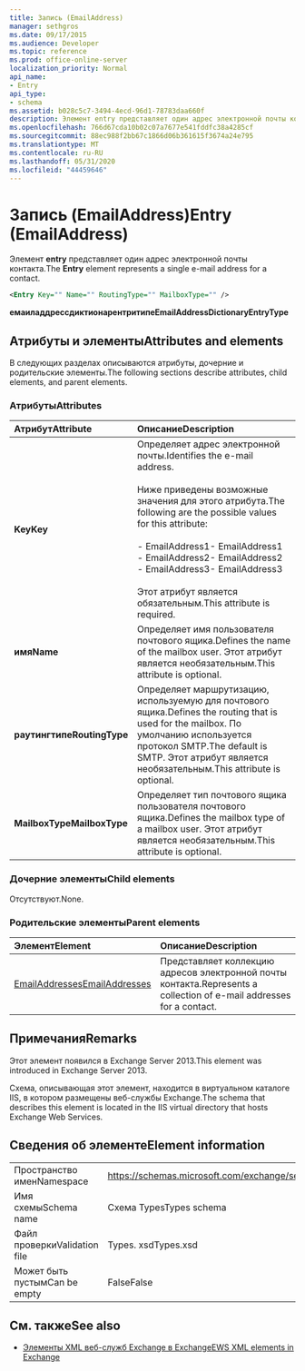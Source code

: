```yaml
---
title: Запись (EmailAddress)
manager: sethgros
ms.date: 09/17/2015
ms.audience: Developer
ms.topic: reference
ms.prod: office-online-server
localization_priority: Normal
api_name:
- Entry
api_type:
- schema
ms.assetid: b028c5c7-3494-4ecd-96d1-78783daa660f
description: Элемент entry представляет один адрес электронной почты контакта.
ms.openlocfilehash: 766d67cda10b02c07a7677e541fddfc38a4285cf
ms.sourcegitcommit: 88ec988f2bb67c1866d06b361615f3674a24e795
ms.translationtype: MT
ms.contentlocale: ru-RU
ms.lasthandoff: 05/31/2020
ms.locfileid: "44459646"
---
```

# <a name="entry-emailaddress"></a><span data-ttu-id="b279f-103">Запись (EmailAddress)</span><span class="sxs-lookup"><span data-stu-id="b279f-103">Entry (EmailAddress)</span></span>

<span data-ttu-id="b279f-104">Элемент **entry** представляет один адрес электронной почты контакта.</span><span class="sxs-lookup"><span data-stu-id="b279f-104">The **Entry** element represents a single e-mail address for a contact.</span></span> 
  
```XML
<Entry Key="" Name="" RoutingType="" MailboxType="" />
```

<span data-ttu-id="b279f-105">**емаиладдрессдиктионарентритипе**</span><span class="sxs-lookup"><span data-stu-id="b279f-105">**EmailAddressDictionaryEntryType**</span></span>

## <a name="attributes-and-elements"></a><span data-ttu-id="b279f-106">Атрибуты и элементы</span><span class="sxs-lookup"><span data-stu-id="b279f-106">Attributes and elements</span></span>

<span data-ttu-id="b279f-107">В следующих разделах описываются атрибуты, дочерние и родительские элементы.</span><span class="sxs-lookup"><span data-stu-id="b279f-107">The following sections describe attributes, child elements, and parent elements.</span></span>
  
### <a name="attributes"></a><span data-ttu-id="b279f-108">Атрибуты</span><span class="sxs-lookup"><span data-stu-id="b279f-108">Attributes</span></span>

|<span data-ttu-id="b279f-109">**Атрибут**</span><span class="sxs-lookup"><span data-stu-id="b279f-109">**Attribute**</span></span>|<span data-ttu-id="b279f-110">**Описание**</span><span class="sxs-lookup"><span data-stu-id="b279f-110">**Description**</span></span>|
|:-----|:-----|
|<span data-ttu-id="b279f-111">**Key**</span><span class="sxs-lookup"><span data-stu-id="b279f-111">**Key**</span></span> <br/> | <span data-ttu-id="b279f-112">Определяет адрес электронной почты.</span><span class="sxs-lookup"><span data-stu-id="b279f-112">Identifies the e-mail address.</span></span><br/><br/><span data-ttu-id="b279f-113">Ниже приведены возможные значения для этого атрибута.</span><span class="sxs-lookup"><span data-stu-id="b279f-113">The following are the possible values for this attribute:</span></span><br/><br/><span data-ttu-id="b279f-114">- EmailAddress1</span><span class="sxs-lookup"><span data-stu-id="b279f-114">-  EmailAddress1</span></span>  <br/><span data-ttu-id="b279f-115">- EmailAddress2</span><span class="sxs-lookup"><span data-stu-id="b279f-115">-  EmailAddress2</span></span>  <br/><span data-ttu-id="b279f-116">- EmailAddress3</span><span class="sxs-lookup"><span data-stu-id="b279f-116">-  EmailAddress3</span></span> <br/><br/>  <span data-ttu-id="b279f-117">Этот атрибут является обязательным.</span><span class="sxs-lookup"><span data-stu-id="b279f-117">This attribute is required.</span></span>  <br/> |
|<span data-ttu-id="b279f-118">**имя**</span><span class="sxs-lookup"><span data-stu-id="b279f-118">**Name**</span></span> <br/> |<span data-ttu-id="b279f-119">Определяет имя пользователя почтового ящика.</span><span class="sxs-lookup"><span data-stu-id="b279f-119">Defines the name of the mailbox user.</span></span> <span data-ttu-id="b279f-120">Этот атрибут является необязательным.</span><span class="sxs-lookup"><span data-stu-id="b279f-120">This attribute is optional.</span></span>  <br/> |
|<span data-ttu-id="b279f-121">**раутингтипе**</span><span class="sxs-lookup"><span data-stu-id="b279f-121">**RoutingType**</span></span> <br/> |<span data-ttu-id="b279f-122">Определяет маршрутизацию, используемую для почтового ящика.</span><span class="sxs-lookup"><span data-stu-id="b279f-122">Defines the routing that is used for the mailbox.</span></span> <span data-ttu-id="b279f-123">По умолчанию используется протокол SMTP.</span><span class="sxs-lookup"><span data-stu-id="b279f-123">The default is SMTP.</span></span> <span data-ttu-id="b279f-124">Этот атрибут является необязательным.</span><span class="sxs-lookup"><span data-stu-id="b279f-124">This attribute is optional.</span></span>  <br/> |
|<span data-ttu-id="b279f-125">**MailboxType**</span><span class="sxs-lookup"><span data-stu-id="b279f-125">**MailboxType**</span></span> <br/> |<span data-ttu-id="b279f-126">Определяет тип почтового ящика пользователя почтового ящика.</span><span class="sxs-lookup"><span data-stu-id="b279f-126">Defines the mailbox type of a mailbox user.</span></span> <span data-ttu-id="b279f-127">Этот атрибут является необязательным.</span><span class="sxs-lookup"><span data-stu-id="b279f-127">This attribute is optional.</span></span>  <br/> |
   
### <a name="child-elements"></a><span data-ttu-id="b279f-128">Дочерние элементы</span><span class="sxs-lookup"><span data-stu-id="b279f-128">Child elements</span></span>

<span data-ttu-id="b279f-129">Отсутствуют.</span><span class="sxs-lookup"><span data-stu-id="b279f-129">None.</span></span>
  
### <a name="parent-elements"></a><span data-ttu-id="b279f-130">Родительские элементы</span><span class="sxs-lookup"><span data-stu-id="b279f-130">Parent elements</span></span>

|<span data-ttu-id="b279f-131">**Элемент**</span><span class="sxs-lookup"><span data-stu-id="b279f-131">**Element**</span></span>|<span data-ttu-id="b279f-132">**Описание**</span><span class="sxs-lookup"><span data-stu-id="b279f-132">**Description**</span></span>|
|:-----|:-----|
|[<span data-ttu-id="b279f-133">EmailAddresses</span><span class="sxs-lookup"><span data-stu-id="b279f-133">EmailAddresses</span></span>](emailaddresses.md) <br/> |<span data-ttu-id="b279f-134">Представляет коллекцию адресов электронной почты контакта.</span><span class="sxs-lookup"><span data-stu-id="b279f-134">Represents a collection of e-mail addresses for a contact.</span></span>  <br/> |
   
## <a name="remarks"></a><span data-ttu-id="b279f-135">Примечания</span><span class="sxs-lookup"><span data-stu-id="b279f-135">Remarks</span></span>

<span data-ttu-id="b279f-136">Этот элемент появился в Exchange Server 2013.</span><span class="sxs-lookup"><span data-stu-id="b279f-136">This element was introduced in Exchange Server 2013.</span></span>
  
<span data-ttu-id="b279f-137">Схема, описывающая этот элемент, находится в виртуальном каталоге IIS, в котором размещены веб-службы Exchange.</span><span class="sxs-lookup"><span data-stu-id="b279f-137">The schema that describes this element is located in the IIS virtual directory that hosts Exchange Web Services.</span></span>
  
## <a name="element-information"></a><span data-ttu-id="b279f-138">Сведения об элементе</span><span class="sxs-lookup"><span data-stu-id="b279f-138">Element information</span></span>

|||
|:-----|:-----|
|<span data-ttu-id="b279f-139">Пространство имен</span><span class="sxs-lookup"><span data-stu-id="b279f-139">Namespace</span></span>  <br/> |https://schemas.microsoft.com/exchange/services/2006/types  <br/> |
|<span data-ttu-id="b279f-140">Имя схемы</span><span class="sxs-lookup"><span data-stu-id="b279f-140">Schema name</span></span>  <br/> |<span data-ttu-id="b279f-141">Схема Types</span><span class="sxs-lookup"><span data-stu-id="b279f-141">Types schema</span></span>  <br/> |
|<span data-ttu-id="b279f-142">Файл проверки</span><span class="sxs-lookup"><span data-stu-id="b279f-142">Validation file</span></span>  <br/> |<span data-ttu-id="b279f-143">Types. xsd</span><span class="sxs-lookup"><span data-stu-id="b279f-143">Types.xsd</span></span>  <br/> |
|<span data-ttu-id="b279f-144">Может быть пустым</span><span class="sxs-lookup"><span data-stu-id="b279f-144">Can be empty</span></span>  <br/> |<span data-ttu-id="b279f-145">False</span><span class="sxs-lookup"><span data-stu-id="b279f-145">False</span></span>  <br/> |
   
## <a name="see-also"></a><span data-ttu-id="b279f-146">См. также</span><span class="sxs-lookup"><span data-stu-id="b279f-146">See also</span></span>

- [<span data-ttu-id="b279f-147">Элементы XML веб-служб Exchange в Exchange</span><span class="sxs-lookup"><span data-stu-id="b279f-147">EWS XML elements in Exchange</span></span>](ews-xml-elements-in-exchange.md)

